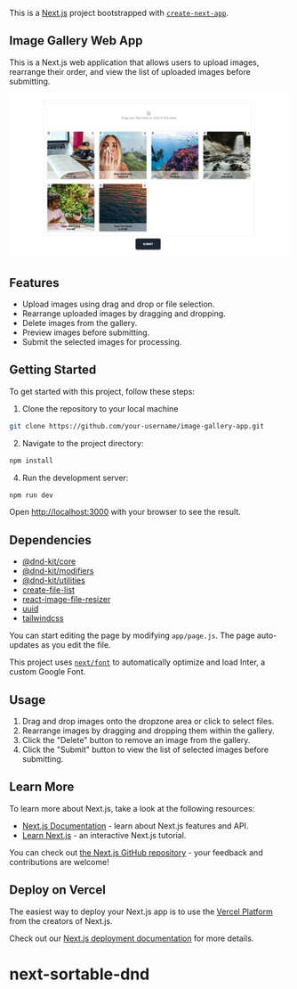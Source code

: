 This is a [Next.js](https://nextjs.org/) project bootstrapped with [`create-next-app`](https://github.com/vercel/next.js/tree/canary/packages/create-next-app).

## Image Gallery Web App

This is a Next.js web application that allows users to upload images, rearrange their order, and view the list of uploaded images before submitting.

[![alt text](public/images/web-app-screenshot.png)](https://next-sortable-dnd.vercel.app/)

## Features

- Upload images using drag and drop or file selection.
- Rearrange uploaded images by dragging and dropping.
- Delete images from the gallery.
- Preview images before submitting.
- Submit the selected images for processing.

## Getting Started

To get started with this project, follow these steps:

1. Clone the repository to your local machine

```bash
git clone https://github.com/your-username/image-gallery-app.git
```

2. Navigate to the project directory:

```bash
npm install
```

4. Run the development server:

```bash
npm run dev
```

Open [http://localhost:3000](http://localhost:3000) with your browser to see the result.

## Dependencies

- [@dnd-kit/core](https://dndkit.com/)
- [@dnd-kit/modifiers](https://dndkit.com/)
- [@dnd-kit/utilities](https://dndkit.com/)
- [create-file-list](https://www.npmjs.com/package/create-file-list)
- [react-image-file-resizer](https://www.npmjs.com/package/react-image-file-resizer)
- [uuid](https://www.npmjs.com/package/uuid)
- [tailwindcss](https://tailwindcss.com/docs/installation)

You can start editing the page by modifying `app/page.js`. The page auto-updates as you edit the file.

This project uses [`next/font`](https://nextjs.org/docs/basic-features/font-optimization) to automatically optimize and load Inter, a custom Google Font.

## Usage

1. Drag and drop images onto the dropzone area or click to select files.
2. Rearrange images by dragging and dropping them within the gallery.
3. Click the "Delete" button to remove an image from the gallery.
4. Click the "Submit" button to view the list of selected images before submitting.

## Learn More

To learn more about Next.js, take a look at the following resources:

- [Next.js Documentation](https://nextjs.org/docs) - learn about Next.js features and API.
- [Learn Next.js](https://nextjs.org/learn) - an interactive Next.js tutorial.

You can check out [the Next.js GitHub repository](https://github.com/vercel/next.js/) - your feedback and contributions are welcome!

## Deploy on Vercel

The easiest way to deploy your Next.js app is to use the [Vercel Platform](https://vercel.com/new?utm_medium=default-template&filter=next.js&utm_source=create-next-app&utm_campaign=create-next-app-readme) from the creators of Next.js.

Check out our [Next.js deployment documentation](https://nextjs.org/docs/deployment) for more details.

# next-sortable-dnd
